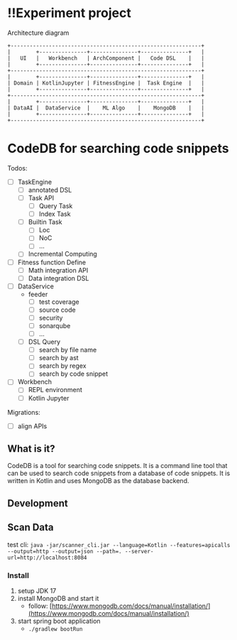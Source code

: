 # !!Experiment project

Architecture diagram

```
+------------------------------------------------------------+
|        +---------------+---------------+---------------+   |
|   UI   |   Workbench   | ArchComponent |   Code DSL    |   |
|        +---------------+---------------+---------------+   |
+------------------------------------------------------------+
|        +---------------+---------------+---------------+   |
| Domain | KotlinJupyter | FitnessEngine |  Task Engine  |   |
|        +---------------+---------------+---------------+   |
+------------------------------------------------------------+
|        +---------------+---------------+---------------+   |
| DataAI |  DataService  |    ML Algo    |    MongoDB    |   |
|        +---------------+---------------+---------------+   |
+------------------------------------------------------------+
```

# CodeDB for searching code snippets

Todos:

- [ ] TaskEngine
    - [ ] annotated DSL
    - [ ] Task API
        - [ ] Query Task
        - [ ] Index Task
    - [ ] Builtin Task
        - [ ] Loc
        - [ ] NoC
        - [ ] ...
    - [ ] Incremental Computing
- [ ] Fitness function Define
    - [ ] Math integration API
    - [ ] Data integration DSL
- [ ] DataService
    - feeder
        - [ ] test coverage
        - [ ] source code
        - [ ] security
        - [ ] sonarqube
        - [ ] ...
    - [ ] DSL Query
        - [ ] search by file name
        - [ ] search by ast
        - [ ] search by regex
        - [ ] search by code snippet
- [ ] Workbench
    - [ ] REPL environment
    - [ ] Kotlin Jupyter

Migrations:

- [ ] align APIs

## What is it?

CodeDB is a tool for searching code snippets.
It is a command line tool that can be used to search code snippets from a database of code snippets.
It is written in Kotlin and uses MongoDB as the database backend.

## Development

## Scan Data

test
cli: `java -jar/scanner_cli.jar --language=Kotlin --features=apicalls --output=http --output=json --path=. --server-url=http://localhost:8084`

### Install

1. setup JDK 17
2. install MongoDB and start it
    - follow: [https://www.mongodb.com/docs/manual/installation/](https://www.mongodb.com/docs/manual/installation/)
3. start spring boot application
    - `./gradlew bootRun`
